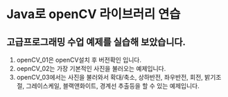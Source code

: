 # Java로 openCV 라이브러리 연습
## 고급프로그래밍 수업 예제를 실습해 보았습니다.

1. openCV_01은 openCV설치 후 버전확인 입니다.
1. oepnCV_02는 가장 기본적인 사진을 불러오는 예제입니다.
1. openCV_03에서는 사진을 불러와서 확대/축소, 상하반전, 좌우반전, 회전, 밝기조절, 그레이스케일, 블랙앤화이트, 경계선 추출등을 할 수 있는 예제입니다.